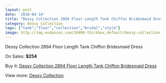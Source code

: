 ```yaml
---
layout: post
date: '2018-04-14'
title: "Dessy Collection 2894 Floor Length Tank Chiffon Bridesmaid Dress"
category: Dessy Collection
tags: ["tank","floor","collection","bridal","style"]
image: http://img.eudances.com/10400-thickbox_default/dessy-collection-2894-floor-length-tank-chiffon-bridesmaid-dress.jpg
---
```

Dessy Collection 2894 Floor Length Tank Chiffon Bridesmaid Dress

On Sales: **$254**
<a href="https://www.eudances.com/en/dessy-collection/3387-dessy-collection-2894-floor-length-tank-chiffon-bridesmaid-dress.html"><amp-img layout="responsive" width="600" height="600" src="//img.eudances.com/10400-thickbox_default/dessy-collection-2894-floor-length-tank-chiffon-bridesmaid-dress.jpg" alt="Dessy Collection 2894 Floor Length Tank Chiffon Bridesmaid Dress 0" /></a>
<a href="https://www.eudances.com/en/dessy-collection/3387-dessy-collection-2894-floor-length-tank-chiffon-bridesmaid-dress.html"><amp-img layout="responsive" width="600" height="600" src="//img.eudances.com/10403-thickbox_default/dessy-collection-2894-floor-length-tank-chiffon-bridesmaid-dress.jpg" alt="Dessy Collection 2894 Floor Length Tank Chiffon Bridesmaid Dress 1" /></a>
<a href="https://www.eudances.com/en/dessy-collection/3387-dessy-collection-2894-floor-length-tank-chiffon-bridesmaid-dress.html"><amp-img layout="responsive" width="600" height="600" src="//img.eudances.com/10402-thickbox_default/dessy-collection-2894-floor-length-tank-chiffon-bridesmaid-dress.jpg" alt="Dessy Collection 2894 Floor Length Tank Chiffon Bridesmaid Dress 2" /></a>
<a href="https://www.eudances.com/en/dessy-collection/3387-dessy-collection-2894-floor-length-tank-chiffon-bridesmaid-dress.html"><amp-img layout="responsive" width="600" height="600" src="//img.eudances.com/10401-thickbox_default/dessy-collection-2894-floor-length-tank-chiffon-bridesmaid-dress.jpg" alt="Dessy Collection 2894 Floor Length Tank Chiffon Bridesmaid Dress 3" /></a>

Buy it: [Dessy Collection 2894 Floor Length Tank Chiffon Bridesmaid Dress](https://www.eudances.com/en/dessy-collection/3387-dessy-collection-2894-floor-length-tank-chiffon-bridesmaid-dress.html "Dessy Collection 2894 Floor Length Tank Chiffon Bridesmaid Dress")

View more: [Dessy Collection](https://www.eudances.com/en/60-Dessy-Collection "Dessy Collection")
